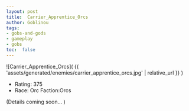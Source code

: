 ```yaml
---
layout: post
title:  Carrier_Apprentice_Orcs
author: Goblinou
tags:
- gobs-and-gods
- gameplay
- gobs
toc:  false
---
```


![Carrier_Apprentice_Orcs]( {{ 'assets/generated/enemies/carrier_apprentice_orcs.jpg' | relative_url }} )
- Rating: 375
- Race: Orc  Faction:Orcs

(Details coming soon... )